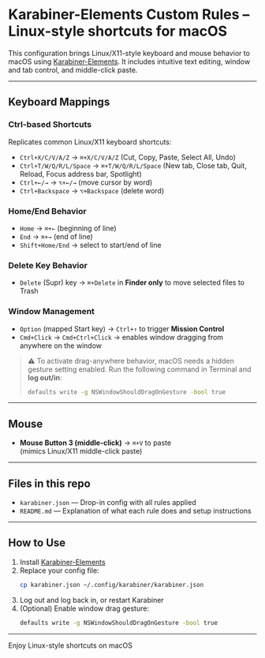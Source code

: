 
# Karabiner-Elements Custom Rules – Linux-style shortcuts for macOS

This configuration brings Linux/X11-style keyboard and mouse behavior to macOS using [Karabiner-Elements](https://karabiner-elements.pqrs.org/). It includes intuitive text editing, window and tab control, and middle-click paste.

---

## Keyboard Mappings

### Ctrl-based Shortcuts
Replicates common Linux/X11 keyboard shortcuts:
- `Ctrl+X/C/V/A/Z` → `⌘+X/C/V/A/Z` (Cut, Copy, Paste, Select All, Undo)
- `Ctrl+T/W/Q/R/L/Space` → `⌘+T/W/Q/R/L/Space` (New tab, Close tab, Quit, Reload, Focus address bar, Spotlight)
- `Ctrl+←/→` → `⌥+←/→` (move cursor by word)
- `Ctrl+Backspace` → `⌥+Backspace` (delete word)

### Home/End Behavior
- `Home` → `⌘+←` (beginning of line)
- `End` → `⌘+→` (end of line)
- `Shift+Home/End` → select to start/end of line

### Delete Key Behavior
- `Delete` (Supr) key → `⌘+Delete` in **Finder only** to move selected files to Trash

### Window Management

- `Option` (mapped Start key) → `Ctrl+↑` to trigger **Mission Control**
- `Cmd+Click` → `Cmd+Ctrl+Click` → enables window dragging from anywhere on the window

> ⚠️ To activate drag-anywhere behavior, macOS needs a hidden gesture setting enabled.
> Run the following command in Terminal and **log out/in**:
>
> ```bash
> defaults write -g NSWindowShouldDragOnGesture -bool true
> ```

---

## Mouse

- **Mouse Button 3 (middle-click)** → `⌘+V` to paste  
  (mimics Linux/X11 middle-click paste)

---

## Files in this repo

- `karabiner.json` — Drop-in config with all rules applied
- `README.md` — Explanation of what each rule does and setup instructions

---

## How to Use

1. Install [Karabiner-Elements](https://karabiner-elements.pqrs.org/)
2. Replace your config file:
   ```bash
   cp karabiner.json ~/.config/karabiner/karabiner.json
   ```
3. Log out and log back in, or restart Karabiner
4. (Optional) Enable window drag gesture:
   ```bash
   defaults write -g NSWindowShouldDragOnGesture -bool true
   ```

---

Enjoy Linux-style shortcuts on macOS
